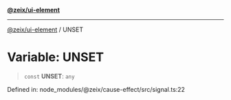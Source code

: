 [**@zeix/ui-element**](../README.md)

***

[@zeix/ui-element](../globals.md) / UNSET

# Variable: UNSET

> `const` **UNSET**: `any`

Defined in: node\_modules/@zeix/cause-effect/src/signal.ts:22
